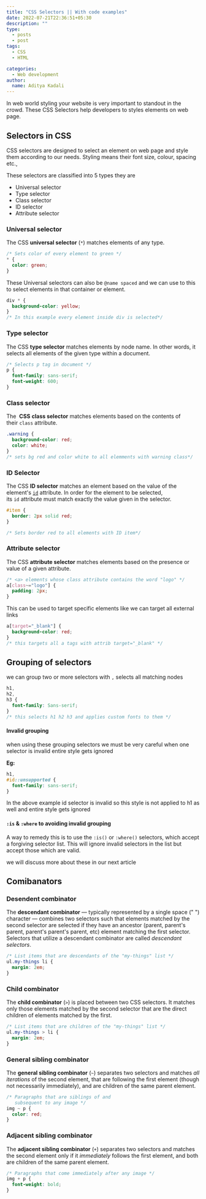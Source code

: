```yaml
---
title: "CSS Selectors || With code examples"
date: 2022-07-21T22:36:51+05:30
description: ""
type:
  - posts
  - post
tags:
  - CSS
  - HTML

categories:
  - Web development
author:
  name: Aditya Kadali
---
```


In web world styling your website is very important to standout in the crowd. These CSS Selectors help developers to styles elements on web page.

## Selectors in CSS

CSS selectors are designed to select an element on web page and style them according to our needs. Styling means their font size, colour, spacing etc.,

These selectors are classified into 5 types they are

- Universal selector
- Type selector
- Class selector
- ID selector
- Attribute selector

### Universal selector

The CSS **universal selector** (`*`) matches elements of any type.

```css
/* Sets color of every element to green */
* {
  color: green;
}
```

These Universal selectors can also be `@name spaced` and we can use to this to select elements in that container or element.

```css
div * {
  background-color: yellow;
}
/* In this example every element inside div is selected*/
```

### Type selector

The CSS **type selector** matches elements by node name. In other words, it selects all elements of the given type within a document.

```css
/* Selects p tag in document */
p {
  font-family: sans-serif;
  font-weight: 600;
}
```

### Class selector

The  **CSS** **class selector** matches elements based on the contents of their `class` attribute.

```css
.warning {
  background-color: red;
  color: white;
}
/* sets bg red and color white to all elemments with warning class*/
```

### ID Selector

The CSS **ID selector** matches an element based on the value of the element's [`id`](https://developer.mozilla.org/en-US/docs/Web/HTML/Global_attributes/id) attribute. In order for the element to be selected, its `id` attribute must match exactly the value given in the selector.

```css
#item {
  border: 2px solid red;
}

/* Sets border red to all elements with ID item*/
```

### Attribute selector

The CSS **attribute selector** matches elements based on the presence or value of a given attribute.

```css
/* <a> elements whose class attribute contains the word "logo" */
a[class~="logo"] {
  padding: 2px;
}
```

This can be used to target specific elements like we can target all external links

```css
a[target="_blank"] {
  background-color: red;
}
/* this targets all a tags with attrib target="_blank" */
```

## Grouping of selectors

we can group two or more selectors with `,` selects all matching nodes

```css
h1,
h2,
h3 {
  font-family: Sans-serif;
}
/* this selects h1 h2 h3 and applies custom fonts to them */
```

#### Invalid grouping

when using these grouping selectors we must be very careful when one selector is invalid entire style gets ignored

**Eg:**

```css
h1,
#id::unsupported {
  font-family: sans-serif;
}
```

In the above example id selector is invalid so this style is not applied to h1 as well and entire style gets ignored

#### `:is` & `:where` to avoiding invalid grouping

A way to remedy this is to use the `:is()` or `:where()` selectors, which accept a forgiving selector list. This will ignore invalid selectors in the list but accept those which are valid.

we will discuss more about these in our next article

## Comibanators

### Desendent combinator

The **descendant combinator** — typically represented by a single space (" ") character — combines two selectors such that elements matched by the second selector are selected if they have an ancestor (parent, parent's parent, parent's parent's parent, etc) element matching the first selector. Selectors that utilize a descendant combinator are called *descendant selectors*.

```css
/* List items that are descendants of the "my-things" list */
ul.my-things li {
  margin: 2em;
}
```

### Child combinator

The **child combinator** (`>`) is placed between two CSS selectors. It matches only those elements matched by the second selector that are the direct children of elements matched by the first.

```css
/* List items that are children of the "my-things" list */
ul.my-things > li {
  margin: 2em;
}
```

### General sibling combinator

The **general sibling combinator** (`~`) separates two selectors and matches *all iterations* of the second element, that are following the first element (though not necessarily immediately), and are children of the same parent element.

```css
/* Paragraphs that are siblings of and
   subsequent to any image */
img ~ p {
  color: red;
}
```

### Adjacent sibling combinator

The **adjacent sibling combinator** (`+`) separates two selectors and matches the second element only if it *immediately* follows the first element, and both are children of the same parent element.

```css
/* Paragraphs that come immediately after any image */
img + p {
  font-weight: bold;
}
```
